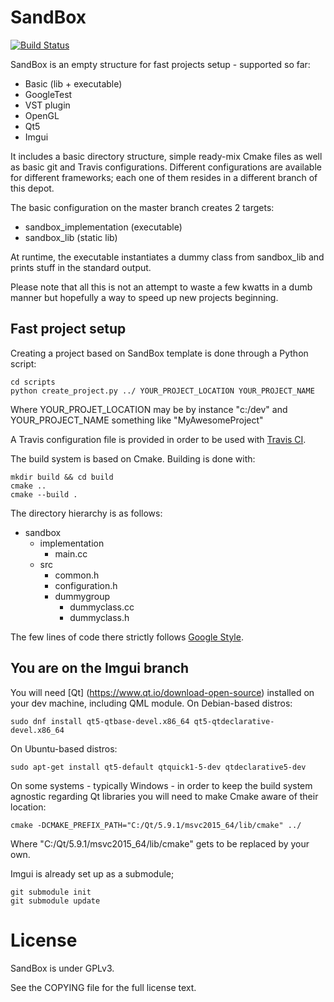 SandBox
==================================

[![Build Status](https://travis-ci.org/G4m4/sandbox.svg?branch=master)](https://travis-ci.org/G4m4/sandbox)

SandBox is an empty structure for fast projects setup - supported so far:
- Basic (lib + executable)
- GoogleTest
- VST plugin
- OpenGL
- Qt5
- Imgui

It includes a basic directory structure, simple ready-mix Cmake files as well as basic git and Travis configurations.
Different configurations are available for different frameworks; each one of them resides in a different branch of this depot.

The basic configuration on the master branch creates 2 targets:
- sandbox_implementation (executable)
- sandbox_lib (static lib)

At runtime, the executable instantiates a dummy class from sandbox_lib and prints stuff in the standard output.

Please note that all this is not an attempt to waste a few kwatts in a dumb manner but hopefully a way to speed up new projects beginning.

Fast project setup
------------------

Creating a project based on SandBox template is done through a Python script:

    cd scripts
    python create_project.py ../ YOUR_PROJECT_LOCATION YOUR_PROJECT_NAME

Where YOUR_PROJET_LOCATION may be by instance "c:/dev" and YOUR_PROJECT_NAME something like "MyAwesomeProject"

A Travis configuration file is provided in order to be used with [Travis CI](https://travis-ci.org/).

The build system is based on Cmake.
Building is done with:

    mkdir build && cd build
    cmake ..
    cmake --build .

The directory hierarchy is as follows:
- sandbox
  - implementation
    - main.cc
  - src
    - common.h
    - configuration.h
    - dummygroup
      - dummyclass.cc
      - dummyclass.h

The few lines of code there strictly follows [Google Style](http://google-styleguide.googlecode.com/svn/trunk/cppguide.xml).

You are on the Imgui branch
-----

You will need [Qt] (https://www.qt.io/download-open-source) installed on your dev machine, including QML module.
On Debian-based distros:

    sudo dnf install qt5-qtbase-devel.x86_64 qt5-qtdeclarative-devel.x86_64

On Ubuntu-based distros:

    sudo apt-get install qt5-default qtquick1-5-dev qtdeclarative5-dev

On some systems - typically Windows - in order to keep the build system agnostic regarding Qt libraries you will need to make Cmake aware of their location:

    cmake -DCMAKE_PREFIX_PATH="C:/Qt/5.9.1/msvc2015_64/lib/cmake" ../

Where "C:/Qt/5.9.1/msvc2015_64/lib/cmake" gets to be replaced by your own.

Imgui is already set up as a submodule;

    git submodule init
    git submodule update

License
==================================
SandBox is under GPLv3.

See the COPYING file for the full license text.
